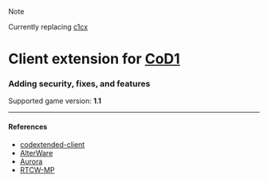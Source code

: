 > [!NOTE]
> Currently replacing [c1cx](https://github.com/cod1dev/c1cx)  

# Client extension for [CoD1](https://en.wikipedia.org/wiki/Call_of_Duty_(video_game))
### Adding security, fixes, and features
Supported game version: **1.1**
___
#### References
- [codextended-client](https://github.com/xtnded/codextended-client)
- [AlterWare](https://alterware.dev/)
- [Aurora](https://auroramod.dev/)
- [RTCW-MP](https://github.com/id-Software/RTCW-MP/)
